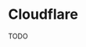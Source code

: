 # Cloudflare

<!--
https://github.com/supermemoryai/supermemory
https://github.com/Dhravya/cloudflare-saas-stack

https://github.com/cloudflare/next-on-pages
-->

TODO
